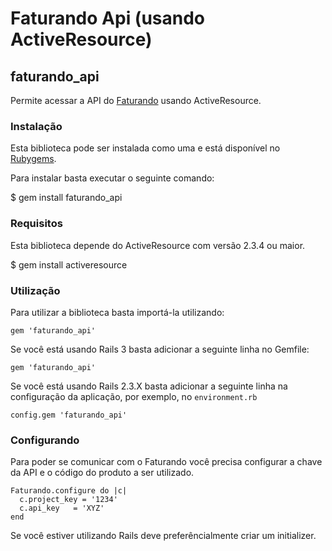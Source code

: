 Faturando Api (usando ActiveResource)
====================================================

faturando_api
-----------------

Permite acessar a API do [Faturando](http://faturan.do) usando ActiveResource.


### Instalação

Esta biblioteca pode ser instalada como uma e está disponível no [Rubygems](http://rubygems.org).

Para instalar basta executar o seguinte comando:

$ gem install faturando_api


### Requisitos

Esta biblioteca depende do ActiveResource com versão 2.3.4 ou maior.

$ gem install activeresource


### Utilização

Para utilizar a biblioteca basta importá-la utilizando:

    gem 'faturando_api'


Se você está usando Rails 3 basta adicionar a seguinte linha no Gemfile:

    gem 'faturando_api'

Se você está usando Rails 2.3.X basta adicionar a seguinte linha na configuração da aplicação,
por exemplo, no `environment.rb`

    config.gem 'faturando_api'

### Configurando

Para poder se comunicar com o Faturando você precisa configurar a chave da API e o código do produto a ser utilizado.

    Faturando.configure do |c|
      c.project_key = '1234'
      c.api_key   = 'XYZ'
    end

Se você estiver utilizando Rails deve preferêncialmente criar um initializer.
